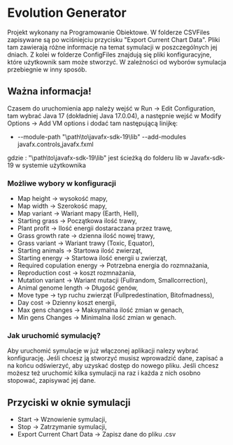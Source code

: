 # Evolution Generator

Projekt wykonany na Programowanie Obiektowe. W folderze CSVFiles zapisywane są po wciśniejciu przycisku "Export Current Chart Data". Pliki tam zawierają różne informacje na temat symulacji w poszczególnych jej dniach.
Z kolei w folderze ConfigFiles znajdują się pliki konfiguracyjne, które użytkownik sam może stworzyć. W zależności od wyborów symulacja przebiegnie w inny sposób.

## Ważna informacja!
Czasem do uruchomienia app należy wejść w Run -> Edit Configuration, tam wybrać Java 17 (dokładniej Java 17.0.04), a  następnie wejść w Modify Options -> Add VM options i dodać tam następującą linijkę: 
* --module-path "\path\to\javafx-sdk-19\lib" --add-modules javafx.controls,javafx.fxml

gdzie : "\path\to\javafx-sdk-19\lib" jest ścieżką do folderu lib w Javafx-sdk-19 w systemie użytkownika


### Możliwe wybory w konfiguracji 

* Map height -> wysokość mapy,
* Map width -> Szerokość mapy,
* Map variant -> Wariant mapy (Earth, Hell),
* Starting grass -> Początkowa ilość trawy,
* Plant profit -> Ilość energii dostaraczana przez trawę,
* Grass growth rate -> dzienna ilość nowej trawy,
* Grass variant -> Wariant trawy (Toxic, Equator),
* Starting animals -> Startowa ilość zwierząt,
* Starting energy -> Startowa ilość energii u zwierząt,
* Required copulation energy -> Potrzebna energia do rozmnażania,
* Reproduction cost -> koszt rozmnażania,
* Mutation variant -> Wariant mutacji (Fullrandom, Smallcorrection),
* Animal genome length -> Długość genów,
* Move type -> typ ruchu zwierząt (Fullpredestination, Bitofmadness),
* Day cost -> Dzienny koszt energii,
* Max gens changes -> Maksymalna ilość zmian w genach,
* Min gens Changes -> Minimalna ilość zmian w genach.

### Jak uruchomić symulację?

Aby uruchomić symulacje w już włączonej aplikacji nalezy wybrać konfigurację. Jeśli chcesz ją stworzyć musisz wprowadzić dane, zapisać a na końcu odświerzyć, aby
uzyskać dostęp do nowego pliku. Jeśli chcesz możesz też uruchomić kilka symulacji na raz i każda z nich osobno stopować, zapisywać jej dane.

## Przyciski w oknie symulacji

* Start -> Wznowienie symulacji,
* Stop -> Zatrzymanie symulacji,
* Export Current Chart Data -> Zapisz dane do pliku .csv
